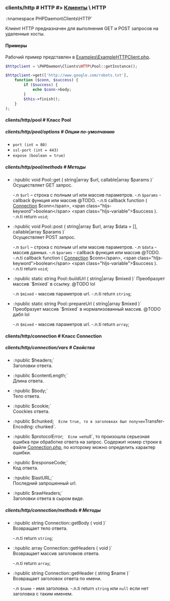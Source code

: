 ### clients/http # HTTP #> [Клиенты](#clients) \ HTTP

`:h`namespace PHPDaemon\Clients\HTTP`

Клиент HTTP предназначен для выполнения GET и POST запросов на удаленные хосты.

#### Примеры

Рабочий пример представлен в [Examples\ExampleHTTPClient.php](https://github.com/kakserpom/phpdaemon/blob/master/PHPDaemon/Examples/ExampleHTTPClient.php).

```php
$httpclient = \PHPDaemon\Clients\HTTP\Pool::getInstance();

$httpclient->get(['http://www.google.com/robots.txt'],
	function ($conn, $success) {
		if ($success) {
			echo $conn->body;
		}
		$this->finish();
	}
);
```

#### clients/http/pool # Класс Pool

##### clients/http/pool/options # Опции по-умолчанию

 - `port (int = 80)`
 - `ssl-port (int = 443)`
 - `expose (boolean = true)`

##### clients/http/pool/methods # Методы

 - `:h`public void Pool::get ( string|array $url, callable|array $params )`  
 Осуществляет GET запрос.

   -.n `$url` – строка c полным url или массив параметров.
   -.n `$params` - callback функция или массив @TODO.
   -.n.ti callback function ( <span class="hljs-class"><span class="hljs-title">[Connection](#clients/http/connection)</span></span> <span class="hljs-variable">$conn</span>, <span class="hljs-keyword">boolean</span> <span class="hljs-variable">$success</span> ).
   -.n.ti return `void`;

 - `:h`public void Pool::post ( string|array $url, array $data = [], callable|array $params )`  
 Осуществляет POST запрос.

   -.n `$url` – строка c полным url или массив параметров.
   -.n `$data` - массив данных.
   -.n `$params` - callback функция или массив @TODO.
   -.n.ti callback function ( <span class="hljs-class"><span class="hljs-title">[Connection](#clients/http/connection)</span></span> <span class="hljs-variable">$conn</span>, <span class="hljs-keyword">boolean</span> <span class="hljs-variable">$success</span> ).
   -.n.ti return `void`;

 - `:h`public static string Pool::buildUrl ( string|array $mixed )`  
 Преобразует массив `$mixed` в ссылку. @TODO lol

   -.n `$mixed` - массив параметров url.
   -.n.ti return `string`;

 - `:h`public static string Pool::prepareUrl ( string|array $mixed )`  
 Преобразует массив `$mixed` в нормализованный массив. @TODO дабл lol

   -.n `$mixed` - массив параметров url.
   -.n.ti return `array`;

#### clients/http/connection # Класс Connection

##### clients/http/connection/vars # Свойства

 - `:h`public $headers;`  
 Заголовки ответа.

 - `:h`public $contentLength;`  
 Длина ответа.

 - `:h`public $body;`  
 Тело ответа.

 - `:h`public $cookie;`  
 Coockies ответа.

 - `:h`public $chunked;`  
 Если true, то в заголовках был получен `Transfer-Encoding: chunked`.

 - `:h`public $protocolError;`  
 Если не `null`, то произошла серьезная ошибка при обработке ответа на запрос. Содержит номер строки в файле [Connection.php](https://github.com/kakserpom/phpdaemon/blob/master/PHPDaemon/Clients/HTTP/Connection.php), по которому можно определить характер ошибки.

 - `:h`public $responseCode;`  
 Код ответа.

 - `:h`public $lastURL;`  
 Последний запрошенный url.

 - `:h`public $rawHeaders;`  
 Заголовки ответа в сыром виде.

##### clients/http/connection/methods # Методы

 - `:h`public string Connection::getBody ( void )`  
 Возвращает тело ответа.

   -.n.ti return `string`;

 - `:h`public array Connection::getHeaders ( void )`  
 Возвращает массив заголовков ответа.

   -.n.ti return `array`;

 - `:h`public string Connection::getHeader ( string $name )`  
 Возвращает заголовок ответа по имени.

   -.n `$name` - имя заголовка.
   -.n.ti return `string` или `null` если нет заголовка с таким именем.
